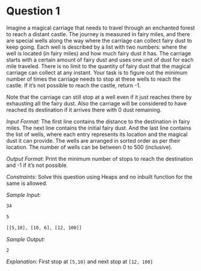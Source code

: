 # Question 1

Imagine a magical carriage that needs to travel through an enchanted forest to reach a distant castle. The journey is measured in fairy miles, and there are special wells along the way where the carriage can collect fairy dust to keep going. Each well is described by a list with two numbers: where the well is located (in fairy miles) and how much fairy dust it has. The carriage starts with a certain amount of fairy dust and uses one unit of dust for each mile traveled. There is no limit to the quantity of fairy dust that the magical carriage can collect at any instant. Your task is to figure out the minimum number of times the carriage needs to stop at these wells to reach the castle. If it’s not possible to reach the castle, return -1.

Note that the carriage can still stop at a well even if it just reaches there by exhausting all the fairy dust. Also the carriage will be considered to have reached its destination if it arrives there with 0 dust remaining.

*Input Format:* The first line contains  the distance to the destination in fairy miles. The next line contains the initial fairy dust. And the last line contains the list of wells, where each entry represents its location and the magical dust it can provide. The wells are arranged in sorted order as per their location. The number of wells can be between 0 to 500 (inclusive).

*Output Format:* Print the minimum number of stops to reach the destination and -1 if it’s not possible.

*Constraints:* Solve this question using Heaps and no inbuilt function for the same is allowed.

*Sample Input:*

```bash
34

5

[[5,10], [10, 6], [12, 100]]
```

*Sample Output:*

```bash
2
```

*Explanation:* First stop at `[5,10]` and next stop at `[12, 100]`

